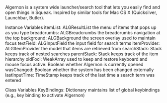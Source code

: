 Algernon is a system wide launcher/search tool that lets you easily find and open things in Squeak. Inspired by similar tools for Mac OS X (Quicksilver, Launchbar, Butler).

Instance Variables
	itemList:			ALGResultList 		the menu of items that pops up as you type
	breadcrumbs:		ALGBreadcrumbs 	the breadcrumbs navigation at the top
	background: 		ALGBackground 	the screen overlay used to maintain focus
	textField: 			ALGInputField 		the input field for search terms
	itemProvider: 		ALGItemProvider 	the model that items are retrieved from
	searchStack: 		Stack 				keeps track of nested searches
	parentStack: 		Stack 				keeps track of the item hierarchy
	oldFoci: 			WeakArray			used to keep and restore keyboard and mouse focus
	active: 				Boolean 			whether Algernon is currently opened
	wasChanged: 		Boolean 			whether the system has been changed externally
	lastInputTime: 		TimeStamp 		keeps track of the last time a search term was entered

Class Variables
	KeyBindings:  		Dictionary 			maintains list of global keybindings (e.g., key binding to activate Algernon)